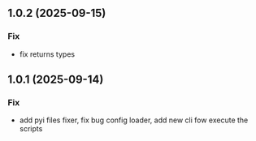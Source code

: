 ## 1.0.2 (2025-09-15)

### Fix

- fix returns types

## 1.0.1 (2025-09-14)

### Fix

- add pyi files fixer, fix bug config loader, add new cli fow execute the scripts
